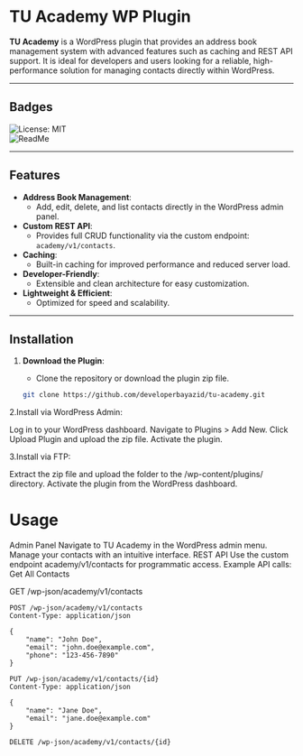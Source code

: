 # TU Academy WP Plugin

**TU Academy** is a WordPress plugin that provides an address book management system with advanced features such as caching and REST API support. It is ideal for developers and users looking for a reliable, high-performance solution for managing contacts directly within WordPress.

---

## Badges

![License: MIT](https://img.shields.io/badge/License-MIT-green.svg)  
![ReadMe](https://img.shields.io/badge/README-Ready-blue.svg)

---

## Features

- **Address Book Management**:
  - Add, edit, delete, and list contacts directly in the WordPress admin panel.
- **Custom REST API**:
  - Provides full CRUD functionality via the custom endpoint: `academy/v1/contacts`.
- **Caching**:
  - Built-in caching for improved performance and reduced server load.
- **Developer-Friendly**:
  - Extensible and clean architecture for easy customization.
- **Lightweight & Efficient**:
  - Optimized for speed and scalability.

---

## Installation

1. **Download the Plugin**:
   - Clone the repository or download the plugin zip file.

   ```bash
   git clone https://github.com/developerbayazid/tu-academy.git


2.Install via WordPress Admin:

 Log in to your WordPress dashboard.
 Navigate to Plugins > Add New.
 Click Upload Plugin and upload the zip file.
 Activate the plugin.

3.Install via FTP:

 Extract the zip file and upload the folder to the /wp-content/plugins/ directory.
 Activate the plugin from the WordPress dashboard.

# Usage
  Admin Panel
  Navigate to TU Academy in the WordPress admin menu.
  Manage your contacts with an intuitive interface.
  REST API
  Use the custom endpoint academy/v1/contacts for programmatic access.
  Example API calls:
  Get All Contacts

  GET /wp-json/academy/v1/contacts

    POST /wp-json/academy/v1/contacts
    Content-Type: application/json

    {
        "name": "John Doe",
        "email": "john.doe@example.com",
        "phone": "123-456-7890"
    }

    PUT /wp-json/academy/v1/contacts/{id}
    Content-Type: application/json

    {
        "name": "Jane Doe",
        "email": "jane.doe@example.com"
    }

    DELETE /wp-json/academy/v1/contacts/{id}


